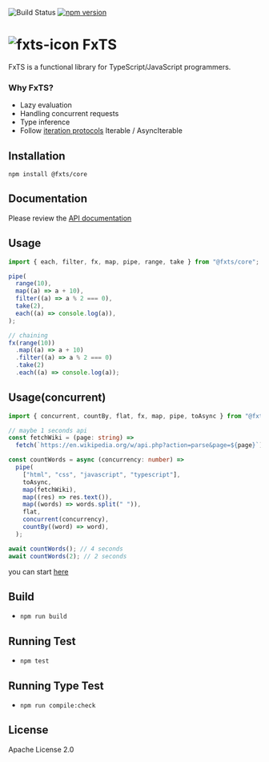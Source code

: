 ![Build Status](https://github.com/marpple/FxTS/actions/workflows/ci.yml/badge.svg)
[![npm version](https://badge.fury.io/js/@fxts%2Fcore.svg)](https://badge.fury.io/js/@fxts%2Fcore)

# ![fxts-icon](https://github.com/marpple/FxTS/assets/10924072/415500c9-12ce-4aec-8563-835514b94b22) FxTS

FxTS is a functional library for TypeScript/JavaScript programmers.

### Why FxTS?

- Lazy evaluation
- Handling concurrent requests
- Type inference
- Follow [iteration protocols](https://developer.mozilla.org/en-US/docs/Web/JavaScript/Reference/Iteration_protocols) Iterable / AsyncIterable

## Installation

```
npm install @fxts/core
```

## Documentation

Please review the [API documentation](https://fxts.dev/docs/)

## Usage

```ts
import { each, filter, fx, map, pipe, range, take } from "@fxts/core";

pipe(
  range(10),
  map((a) => a + 10),
  filter((a) => a % 2 === 0),
  take(2),
  each((a) => console.log(a)),
);

// chaining
fx(range(10))
  .map((a) => a + 10)
  .filter((a) => a % 2 === 0)
  .take(2)
  .each((a) => console.log(a));
```

## Usage(concurrent)

```ts
import { concurrent, countBy, flat, fx, map, pipe, toAsync } from "@fxts/core";

// maybe 1 seconds api
const fetchWiki = (page: string) =>
  fetch(`https://en.wikipedia.org/w/api.php?action=parse&page=${page}`);

const countWords = async (concurrency: number) =>
  pipe(
    ["html", "css", "javascript", "typescript"],
    toAsync,
    map(fetchWiki),
    map((res) => res.text()),
    map((words) => words.split(" ")),
    flat,
    concurrent(concurrency),
    countBy((word) => word),
  );

await countWords(); // 4 seconds
await countWords(2); // 2 seconds
```

you can start [here](http://fxts.dev/docs/getting-started)

## Build

- `npm run build`

## Running Test

- `npm test`

## Running Type Test

- `npm run compile:check`

## License

Apache License 2.0
